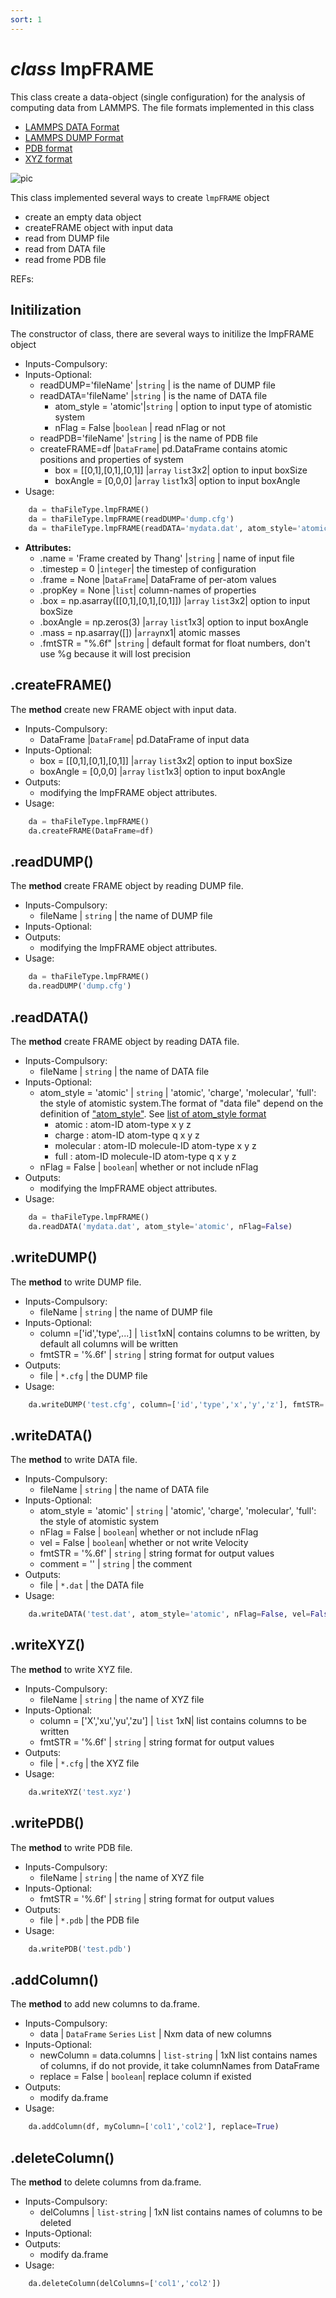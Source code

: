 ```yaml
---
sort: 1
---
```


# *class* lmpFRAME

This class create a data-object (single configuration) for the analysis of computing data from LAMMPS. The file formats implemented in this class <br>
- [LAMMPS DATA Format](https://docs.lammps.org/2001/data_format.html)
- [LAMMPS DUMP Format](https://docs.lammps.org/dump.html)
- [PDB format](https://ftp.wwpdb.org/pub/pdb/doc/format_descriptions/Format_v33_Letter.pdf)
- [XYZ format](https://www.cgl.ucsf.edu/chimera/docs/UsersGuide/xyz.html)

![pic](https://icme.hpc.msstate.edu/mediawiki/images/e/e7/4kovito.gif)

This class implemented several ways to create `lmpFRAME` object <br>
- create an empty data object
- createFRAME object with input data
- read from DUMP file 
- read from DATA file 
- read frome PDB file 

REFs:


## Initilization
The constructor of class, there are several ways to initilize the lmpFRAME object
* Inputs-Compulsory: <br>
* Inputs-Optional: <br> 
	- readDUMP='fileName' |`string` | is the name of DUMP file
	- readDATA='fileName' |`string` | is the name of DATA file
		- atom_style = 'atomic'|`string` | option to input type of atomistic system
		- nFlag = False        |`boolean` | read nFlag or not
	- readPDB='fileName' |`string` | is the name of PDB file
	- createFRAME=df |`DataFrame`| pd.DataFrame contains atomic positions and properties of system
		- box = [[0,1],[0,1],[0,1]]	|`array` `list`3x2| option to input boxSize
		- boxAngle = [0,0,0]        |`array` `list`1x3| option to input boxAngle
* Usage: <br> 
```python
	da = thaFileType.lmpFRAME()
	da = thaFileType.lmpFRAME(readDUMP='dump.cfg')
	da = thaFileType.lmpFRAME(readDATA='mydata.dat', atom_style='atomic', nFlag=False)
```
* **Attributes:** <br> 
	- .name     = 'Frame created by Thang' |`string` | name of input file
	- .timestep = 0   |`integer`| the timestep of configuration
	- .frame    = None |`DataFrame`| DataFrame of per-atom values
	- .propKey  = None |`list`| column-names of properties
	- .box		= np.asarray([[0,1],[0,1],[0,1]]) |`array` `list`3x2| option to input boxSize
	- .boxAngle = np.zeros(3)   				|`array` `list`1x3| option to input boxAngle
	- .mass		= np.asarray([])  |`array`nx1|	atomic masses
	- .fmtSTR 	= "%.6f" |`string` | default format for float numbers, don't use %g because it will lost precision


## .createFRAME()
The **method** create new FRAME object with input data.
* Inputs-Compulsory: <br>
	- DataFrame			|`DataFrame`| pd.DataFrame of input data
* Inputs-Optional: <br> 
	- box = [[0,1],[0,1],[0,1]]	|`array` `list`3x2| option to input boxSize
	- boxAngle = [0,0,0]        |`array` `list`1x3| option to input boxAngle
* Outputs: <br> 
	- modifying the lmpFRAME object attributes.
* Usage: <br> 
```python
	da = thaFileType.lmpFRAME()
	da.createFRAME(DataFrame=df)
```

## .readDUMP()
The **method** create FRAME object by reading DUMP file.
* Inputs-Compulsory: <br>
	- fileName   			| `string` | the name of DUMP file 
* Inputs-Optional: <br> 
* Outputs: <br> 
	- modifying the lmpFRAME object attributes.
* Usage: <br> 
```python
	da = thaFileType.lmpFRAME()
	da.readDUMP('dump.cfg')
```

## .readDATA()
The **method** create FRAME object by reading DATA file.
* Inputs-Compulsory: <br>
	- fileName   			| `string` | the name of DATA file 
* Inputs-Optional: <br> 
	- atom_style = 'atomic'	| `string` | 'atomic', 'charge', 'molecular', 'full': the style of atomistic system.The format of "data file" depend on the definition of ["atom_style"](https://lammps.sandia.gov/doc/atom_style.html). See [list of atom_style format](https://lammps.sandia.gov/doc/read_data.html#description)
		- atomic      : atom-ID atom-type x y z
		- charge      : atom-ID atom-type q x y z
		- molecular   : atom-ID molecule-ID atom-type x y z
		- full        : atom-ID molecule-ID atom-type q x y z
	- nFlag		= False    	| `boolean`| whether or not include nFlag 
* Outputs: <br> 
	- modifying the lmpFRAME object attributes.
* Usage: <br> 
```python
	da = thaFileType.lmpFRAME()
	da.readDATA('mydata.dat', atom_style='atomic', nFlag=False)
```



## .writeDUMP()
The **method** to write DUMP file.
* Inputs-Compulsory: <br>
	- fileName   			| `string` | the name of DUMP file 
* Inputs-Optional: <br> 
	- column =['id','type',...] | `list`1xN| contains columns to be written, by default all columns will be written 
	- fmtSTR	= '%.6f'   	| `string` | string format for output values 
* Outputs: <br> 			
	- file 					| `*.cfg`  | the DUMP file 
* Usage: <br> 
```python
	da.writeDUMP('test.cfg', column=['id','type','x','y','z'], fmtSTR='%.4f')
```

## .writeDATA()
The **method** to write DATA file.
* Inputs-Compulsory: <br>
	- fileName   			| `string` | the name of DATA file 
* Inputs-Optional: <br> 
	- atom_style = 'atomic'	| `string` | 'atomic', 'charge', 'molecular', 'full': the style of atomistic system 
	- nFlag		= False    	| `boolean`| whether or not include nFlag 
	- vel 		= False    	| `boolean`| whether or not write Velocity 
	- fmtSTR	= '%.6f'   	| `string` | string format for output values 
	- comment   = ''      	| `string` | the comment 
* Outputs: <br> 			
	- file 					| `*.dat`  | the DATA file 
* Usage: <br> 
```python
	da.writeDATA('test.dat', atom_style='atomic', nFlag=False, vel=False, fmtSTR='%.4f')
```

## .writeXYZ()
The **method** to write XYZ file.
* Inputs-Compulsory: <br>
	- fileName   			| `string` | the name of XYZ file 
* Inputs-Optional: <br> 
	- column 	= ['X','xu','yu','zu'] | `list` 1xN| list contains columns to be written  
	- fmtSTR	= '%.6f'   	| `string` | string format for output values 
* Outputs: <br> 			
	- file 					| `*.cfg`  | the XYZ file 
* Usage: <br> 
```python
	da.writeXYZ('test.xyz')
```

## .writePDB()
The **method** to write PDB file.
* Inputs-Compulsory: <br>
	- fileName   			| `string` | the name of XYZ file 
* Inputs-Optional: <br> 
	- fmtSTR	= '%.6f'   	| `string` | string format for output values 
* Outputs: <br> 			
	- file 					| `*.pdb`  | the PDB file 
* Usage: <br> 
```python
	da.writePDB('test.pdb')
```

## .addColumn()
The **method** to add new columns to da.frame.
* Inputs-Compulsory: <br>
	- data   			| `DataFrame` `Series` `List` | Nxm data of new columns
* Inputs-Optional: <br> 
	- newColumn	= data.columns | `list-string` | 1xN list contains names of columns, if do not provide, it take columnNames from DataFrame
	- replace	= False | `boolean`| replace column if existed
* Outputs: <br> 			
	- modify da.frame
* Usage: <br> 
```python
	da.addColumn(df, myColumn=['col1','col2'], replace=True)
```

## .deleteColumn()
The **method** to delete columns from da.frame.
* Inputs-Compulsory: <br>
	- delColumns	      | `list-string` | 1xN list contains names of columns to be deleted
* Inputs-Optional: <br> 
* Outputs: <br> 			
	- modify da.frame
* Usage: <br> 
```python
	da.deleteColumn(delColumns=['col1','col2'])
```